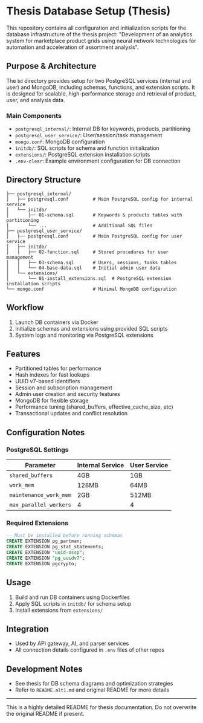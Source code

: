 # Thesis Database Setup (Thesis)

This repository contains all configuration and initialization scripts for the database infrastructure of the thesis project: "Development of an analytics system for marketplace product grids using neural network technologies for automation and acceleration of assortment analysis".

## Purpose & Architecture

The `bd` directory provides setup for two PostgreSQL services (internal and user) and MongoDB, including schemas, functions, and extension scripts. It is designed for scalable, high-performance storage and retrieval of product, user, and analysis data.

### Main Components
- `postgresql_internal/`: Internal DB for keywords, products, partitioning
- `postgresql_user_service/`: User/session/task management
- `mongo.conf`: MongoDB configuration
- `initdb/`: SQL scripts for schema and function initialization
- `extensions/`: PostgreSQL extension installation scripts
- `.env-clear`: Example environment configuration for DB connection

## Directory Structure
```
├── postgresql_internal/
│   ├── postgresql.conf         # Main PostgreSQL config for internal service
│   └── initdb/
│       ├── 01-schema.sql       # Keywords & products tables with partitioning
│       └── ...                 # Additional SQL files
├── postgresql_user_service/
│   ├── postgresql.conf         # Main PostgreSQL config for user service
│   ├── initdb/
│   │   ├── 02-function.sql     # Stored procedures for user management
│   │   ├── 03-schema.sql       # Users, sessions, tasks tables
│   │   └── 04-base-data.sql    # Initial admin user data
│   └── extensions/
│       └── 01-install_extensions.sql  # PostgreSQL extension installation scripts
└── mongo.conf                  # Minimal MongoDB configuration
```

## Workflow
1. Launch DB containers via Docker
2. Initialize schemas and extensions using provided SQL scripts
3. System logs and monitoring via PostgreSQL extensions

## Features
- Partitioned tables for performance
- Hash indexes for fast lookups
- UUID v7-based identifiers
- Session and subscription management
- Admin user creation and security features
- MongoDB for flexible storage
- Performance tuning (shared_buffers, effective_cache_size, etc)
- Transactional updates and conflict resolution

## Configuration Notes
### PostgreSQL Settings
| Parameter                | Internal Service | User Service |
|--------------------------|------------------|--------------|
| `shared_buffers`         | 4GB             | 1GB          |
| `work_mem`               | 128MB           | 64MB         |
| `maintenance_work_mem`   | 2GB             | 512MB        |
| `max_parallel_workers`   | 4               | 4            |

### Required Extensions
```sql
-- Must be installed before running schemas
CREATE EXTENSION pg_partman;
CREATE EXTENSION pg_stat_statements;
CREATE EXTENSION "uuid-ossp";
CREATE EXTENSION "pg_uuidv7";
CREATE EXTENSION pgcrypto;
```

## Usage
1. Build and run DB containers using Dockerfiles
2. Apply SQL scripts in `initdb/` for schema setup
3. Install extensions from `extensions/`

## Integration
- Used by API gateway, AI, and parser services
- All connection details configured in `.env` files of other repos

## Development Notes
- See thesis for DB schema diagrams and optimization strategies
- Refer to `README.alt1.md` and original README for more details

---
This is a highly detailed README for thesis documentation. Do not overwrite the original README if present.
